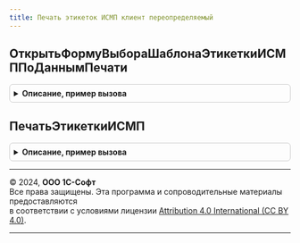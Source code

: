 ```yaml
---
title: Печать этикеток ИСМП клиент переопределяемый
---
```



## ОткрытьФормуВыбораШаблонаЭтикеткиИСМППоДаннымПечати
<details style="margin: 1em 0; padding: 0.5em; border: 1px solid #ccc; border-radius: 6px;">

<summary style="font-weight: bold; cursor: pointer;">Описание, пример вызова</summary>

```bsl

// Открыват форму для выбора шаблона этикетки для печати.
//
// Параметры:
// 	ДанныеДляПечати - Структура - Структура данных для печати.
// 	Форма - ФормаКлиентскогоПриложения - Источник (фарма) команды печати.
// 	СтандартнаяОбработка - Булево - Признак необходимости выполнять печать БГосИС.
// 	ДополнительныеПараметры - Структура - Дополнительные параметры для открытия формы.
Процедура ОткрытьФормуВыбораШаблонаЭтикеткиИСМППоДаннымПечати( Экспорт
```

Пример вызова
```bsl
ПечатьЭтикетокИСМПКлиентПереопределяемый.ОткрытьФормуВыбораШаблонаЭтикеткиИСМППоДаннымПечати();
```
</details>

## ПечатьЭтикеткиИСМП
<details style="margin: 1em 0; padding: 0.5em; border: 1px solid #ccc; border-radius: 6px;">

<summary style="font-weight: bold; cursor: pointer;">Описание, пример вызова</summary>

```bsl

// Получает данные для печати и открывает форму обработки печати этикеток и ценников.
//
// Параметры:
//  ОбъектыПечати        - Структура        - структура с описанием данных печати:
//   * ОбъектыПечати - Массив из ПечатьЭтикетокИСМПКлиентСервер.СтруктураПечатиЭтикетки - строки описания товаров
//     и кодов для печати
//   * Документ - ДокументСсылка.ЗаказНаЭмиссиюКодовМаркировкиСУЗ,
//     ОпределеямыйТип.ОснованиеЗаказНаЭмиссиюКодовМаркировкиИСМП - Документ, в рамках которого выполняется печать.
//   * КаждаяЭтикеткаНаНовомЛисте - Булево - Выводить разрыв страницы после каждой этикетки (для термопечати этикетки).
//  Форма                - ФормаКлиентскогоПриложения - форма-владелец из которой выполняется печать.
//  СтандартнаяОбработка - Булево           - Отключает печать встроенными средставами библиотеки.
Процедура ПечатьЭтикеткиИСМП(ДанныеПечати, Форма, СтандартнаяОбработка) Экспорт
```

Пример вызова
```bsl
ПечатьЭтикетокИСМПКлиентПереопределяемый.ПечатьЭтикеткиИСМП(ДанныеПечати, Форма, СтандартнаяОбработка) 
```
</details>

---

© 2024, **ООО 1С-Софт**  
Все права защищены. Эта программа и сопроводительные материалы предоставляются  
в соответствии с условиями лицензии [Attribution 4.0 International (CC BY 4.0)](https://creativecommons.org/licenses/by/4.0/legalcode).

---
